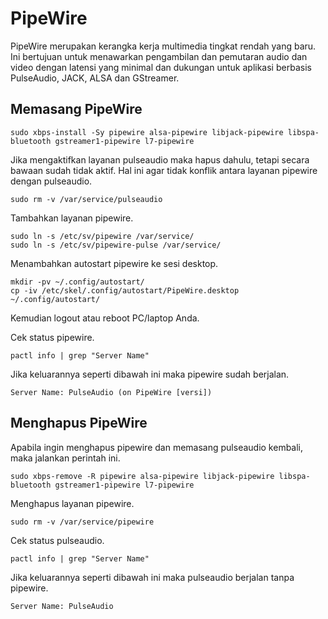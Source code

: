 # PipeWire

PipeWire merupakan kerangka kerja multimedia tingkat rendah yang baru. Ini bertujuan untuk menawarkan pengambilan dan pemutaran audio dan video dengan latensi yang minimal dan dukungan untuk aplikasi berbasis PulseAudio, JACK, ALSA dan GStreamer.

## Memasang PipeWire

```
sudo xbps-install -Sy pipewire alsa-pipewire libjack-pipewire libspa-bluetooth gstreamer1-pipewire l7-pipewire
```

Jika mengaktifkan layanan pulseaudio maka hapus dahulu, tetapi secara bawaan sudah tidak aktif. Hal ini agar tidak konflik antara layanan pipewire dengan pulseaudio.
```
sudo rm -v /var/service/pulseaudio
```

Tambahkan layanan pipewire.
```
sudo ln -s /etc/sv/pipewire /var/service/
sudo ln -s /etc/sv/pipewire-pulse /var/service/
```

Menambahkan autostart pipewire ke sesi desktop.

```
mkdir -pv ~/.config/autostart/
cp -iv /etc/skel/.config/autostart/PipeWire.desktop ~/.config/autostart/
```

Kemudian logout atau reboot PC/laptop Anda.

Cek status pipewire.

```
pactl info | grep "Server Name"
```

Jika keluarannya seperti dibawah ini maka pipewire sudah berjalan.

`Server Name: PulseAudio (on PipeWire [versi])`

## Menghapus PipeWire

Apabila ingin menghapus pipewire dan memasang pulseaudio kembali, maka jalankan perintah ini.

```
sudo xbps-remove -R pipewire alsa-pipewire libjack-pipewire libspa-bluetooth gstreamer1-pipewire l7-pipewire
```

Menghapus layanan pipewire.
```
sudo rm -v /var/service/pipewire
```

Cek status pulseaudio.

```
pactl info | grep "Server Name"
```

Jika keluarannya seperti dibawah ini maka pulseaudio berjalan tanpa pipewire.

`Server Name: PulseAudio`
